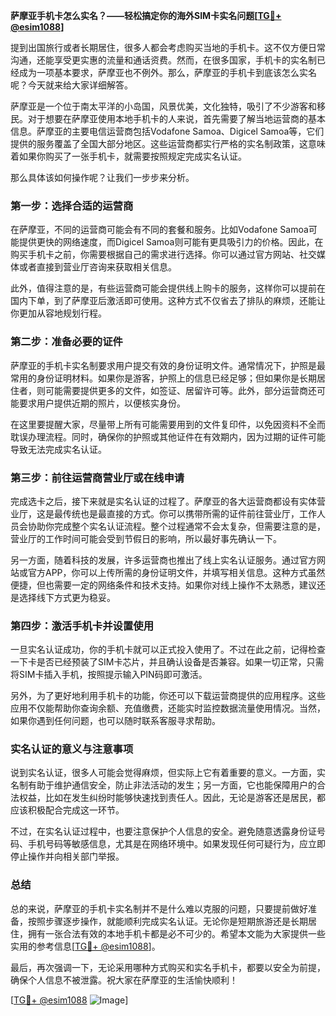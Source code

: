 **萨摩亚手机卡怎么实名？——轻松搞定你的海外SIM卡实名问题[[TG💪+ @esim1088](https://t.me/s/esim1088)]**

提到出国旅行或者长期居住，很多人都会考虑购买当地的手机卡。这不仅方便日常沟通，还能享受更实惠的流量和通话资费。然而，在很多国家，手机卡的实名制已经成为一项基本要求，萨摩亚也不例外。那么，萨摩亚的手机卡到底该怎么实名呢？今天就来给大家详细解答。

萨摩亚是一个位于南太平洋的小岛国，风景优美，文化独特，吸引了不少游客和移民。对于想要在萨摩亚使用本地手机卡的人来说，首先需要了解当地运营商的基本信息。萨摩亚的主要电信运营商包括Vodafone Samoa、Digicel Samoa等，它们提供的服务覆盖了全国大部分地区。这些运营商都实行严格的实名制政策，这意味着如果你购买了一张手机卡，就需要按照规定完成实名认证。

那么具体该如何操作呢？让我们一步步来分析。

### 第一步：选择合适的运营商

在萨摩亚，不同的运营商可能会有不同的套餐和服务。比如Vodafone Samoa可能提供更快的网络速度，而Digicel Samoa则可能有更具吸引力的价格。因此，在购买手机卡之前，你需要根据自己的需求进行选择。你可以通过官方网站、社交媒体或者直接到营业厅咨询来获取相关信息。

此外，值得注意的是，有些运营商可能会提供线上购卡的服务，这样你可以提前在国内下单，到了萨摩亚后激活即可使用。这种方式不仅省去了排队的麻烦，还能让你更加从容地规划行程。

### 第二步：准备必要的证件

萨摩亚的手机卡实名制要求用户提交有效的身份证明文件。通常情况下，护照是最常用的身份证明材料。如果你是游客，护照上的信息已经足够；但如果你是长期居住者，则可能需要提供更多的文件，如签证、居留许可等。此外，部分运营商还可能要求用户提供近期的照片，以便核实身份。

在这里要提醒大家，尽量带上所有可能需要用到的文件复印件，以免因资料不全而耽误办理流程。同时，确保你的护照或其他证件在有效期内，因为过期的证件可能导致无法完成实名认证。

### 第三步：前往运营商营业厅或在线申请

完成选卡之后，接下来就是实名认证的过程了。萨摩亚的各大运营商都设有实体营业厅，这是最传统也是最直接的方式。你可以携带所需的证件前往营业厅，工作人员会协助你完成整个实名认证流程。整个过程通常不会太复杂，但需要注意的是，营业厅的工作时间可能会受到节假日的影响，所以最好事先确认一下。

另一方面，随着科技的发展，许多运营商也推出了线上实名认证服务。通过官方网站或官方APP，你可以上传所需的身份证明文件，并填写相关信息。这种方式虽然便捷，但也需要一定的网络条件和技术支持。如果你对线上操作不太熟悉，建议还是选择线下方式更为稳妥。

### 第四步：激活手机卡并设置使用

一旦实名认证成功，你的手机卡就可以正式投入使用了。不过在此之前，记得检查一下卡是否已经预装了SIM卡芯片，并且确认设备是否兼容。如果一切正常，只需将SIM卡插入手机，按照提示输入PIN码即可激活。

另外，为了更好地利用手机卡的功能，你还可以下载运营商提供的应用程序。这些应用不仅能帮助你查询余额、充值缴费，还能实时监控数据流量使用情况。当然，如果你遇到任何问题，也可以随时联系客服寻求帮助。

### 实名认证的意义与注意事项

说到实名认证，很多人可能会觉得麻烦，但实际上它有着重要的意义。一方面，实名制有助于维护通信安全，防止非法活动的发生；另一方面，它也能保障用户的合法权益，比如在发生纠纷时能够快速找到责任人。因此，无论是游客还是居民，都应该积极配合完成这一环节。

不过，在实名认证过程中，也要注意保护个人信息的安全。避免随意透露身份证号码、手机号码等敏感信息，尤其是在网络环境中。如果发现任何可疑行为，应立即停止操作并向相关部门举报。

### 总结

总的来说，萨摩亚的手机卡实名制并不是什么难以克服的问题，只要提前做好准备，按照步骤逐步操作，就能顺利完成实名认证。无论你是短期旅游还是长期居住，拥有一张合法有效的本地手机卡都是必不可少的。希望本文能为大家提供一些实用的参考信息[[TG💪+ @esim1088](https://t.me/s/esim1088)]。

最后，再次强调一下，无论采用哪种方式购买和实名手机卡，都要以安全为前提，确保个人信息不被泄露。祝大家在萨摩亚的生活愉快顺利！

[[TG💪+ @esim1088](https://t.me/s/esim1088) ![Image](https://i.postimg.cc/4NQfJmqS/Snipaste-2025-05-13-00-14-12.png)]